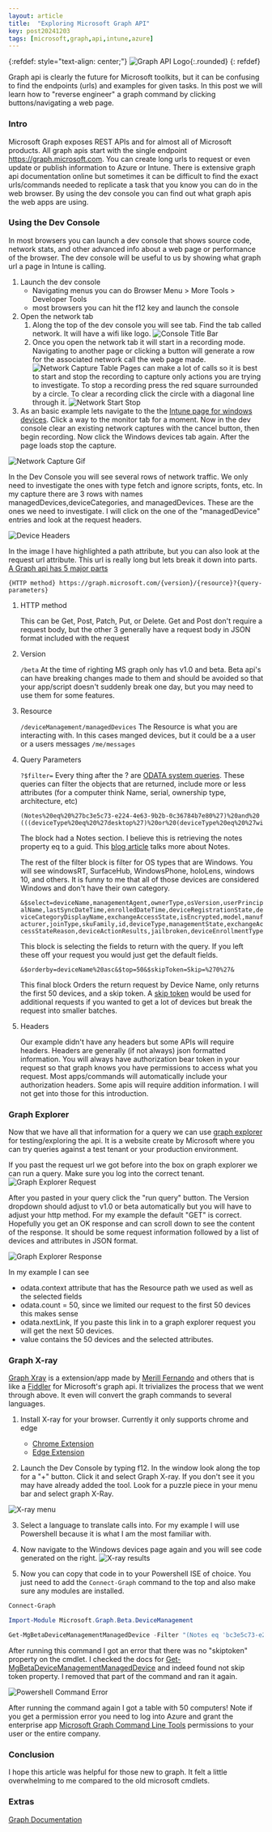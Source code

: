 ```yaml
---
layout: article
title:  "Exploring Microsoft Graph API"
key: post20241203
tags: [microsoft,graph,api,intune,azure]
---
```

{:refdef: style="text-align: center;"}
![Graph API Logo](/assets/images/graph-api/graph_api_logo.png){:.rounded}
{: refdef}

Graph api is clearly the future for Microsoft toolkits, but it can be confusing to find the endpoints (urls) and examples for given tasks. In this post we will learn how to "reverse engineer" a graph command by clicking buttons/navigating a web page.

<!--more-->

### Intro
Microsoft Graph exposes REST APIs and for almost all of Microsoft products. All graph apis start with the single endpoint https://graph.microsoft.com. You can create long urls to request or even update or publish information to Azure or Intune. There is extensive graph api documentation online but sometimes it can be difficult to find the exact urls/commands needed to replicate a task that you know you can do in the web browser. By using the dev console you can find out what graph apis the web apps are using. 

### Using the Dev Console
In most browsers you can launch a dev console that shows source code, network stats, and other advanced info about a web page or performance of the browser. The dev console will be useful to us by showing what graph url a page in Intune is calling.

1. Launch the dev console
    * Navigating menus you can do Browser Menu > More Tools > Developer Tools
    * most browsers you can hit the f12 key and launch the console
2. Open the network tab
    1. Along the top of the dev console you will see tab. Find the tab called network. It will have a wifi like logo. ![Console Title Bar](/assets/images/graph-api/ConsoleTitleBar.png)
    2. Once you open the network tab it will start in a recording mode. Navigating to another page or clicking a button will generate a row for the associated network call the web page made. 
    ![Network Capture Table](/assets/images/graph-api/NetworkCaptureTable.png)
    Pages can make a lot of calls so it is best to start and stop the recording to capture only actions you are trying to investigate. To stop a recording press the red square surrounded by a circle. To clear a recording click the circle with a diagonal line through it. ![Network Start Stop](/assets/images/graph-api/Start-Stop-Network.png)
3. As an basic example lets navigate to the the [Intune page for windows devices](https://intune.microsoft.com/#view/Microsoft_Intune_DeviceSettings/DevicesWindowsMenu/~/windowsDevices). Click a way to the monitor tab for a moment. Now in the dev console clear an existing network captures with the cancel button, then begin recording. Now click the Windows devices tab again. After the page loads stop the capture.

![Network Capture Gif](/assets/images/graph-api/NetworkCapture.gif)

In the Dev Console you will see several rows of network traffic. We only need to investigate the ones with type fetch and ignore scripts, fonts, etc. In my capture there are 3 rows with names managedDevices,deviceCategories, and managedDevices. These are the ones we need to investigate. I will click on the one of the "managedDevice" entries and look at the request headers.

![Device Headers](/assets/images/graph-api/ManageDevicesHeaders.png)

In the image I have highlighted a path attribute, but you can also look at the request url attribute. This url is really long but lets break it down into parts. [A Graph api has 5 major parts](https://learn.microsoft.com/en-us/graph/use-the-api#call-a-rest-api-method)

```{HTTP method} https://graph.microsoft.com/{version}/{resource}?{query-parameters}```

1. HTTP method 

    This can be Get, Post, Patch, Put, or Delete. Get and Post don't require a request body, but the other 3 generally have a request body in JSON format included with the request


2. Version

    ```/beta```
    At the time of righting MS graph only has v1.0 and beta. Beta api's can have breaking changes made to them and should be avoided so that your app/script doesn't suddenly break one day, but you may need to use them for some features. 

3. Resource

    ```/deviceManagement/managedDevices``` The Resource is what you are interacting with. In this cases manged devices, but it could be a a user or a users messages ```/me/messages```

4. Query Parameters

    ```?$filter=``` Every thing after the ? are [ODATA system queries](https://learn.microsoft.com/en-us/odata/concepts/queryoptions-overview). These queries can filter the objects that are returned, include more or less attributes (for a computer think Name, serial, ownership type, architecture, etc)

    ```
    (Notes%20eq%20%27bc3e5c73-e224-4e63-9b2b-0c36784b7e80%27)%20and%20
    (((deviceType%20eq%20%27desktop%27)%20or%20(deviceType%20eq%20%27windowsRT%27)%20or%20(deviceType%20eq%20%27winEmbedded%27)%20or%20(deviceType%20eq%20%27surfaceHub%27)%20or%20(deviceType%20eq%20%27windows10x%27)%20or%20(deviceType%20eq%20%27windowsPhone%27)%20or%20(deviceType%20eq%20%27holoLens%27)))
    ``` 
    The block had a Notes section. I believe this is retrieving the notes property eq to a guid. This [blog article](https://wetterssource.com/get-device-notes-from-graph) talks more about Notes.

    The rest of the filter block is filter for OS types that are Windows. You will see windowsRT, SurfaceHub, WindowsPhone, holoLens, windows 10, and others. It is funny to me that all of those devices are considered Windows and don't have their own category. 

    ```&$select=deviceName,managementAgent,ownerType,osVersion,userPrincipalName,lastSyncDateTime,enrolledDateTime,deviceRegistrationState,deviceCategoryDisplayName,exchangeAccessState,isEncrypted,model,manufacturer,joinType,skuFamily,id,deviceType,managementState,exchangeAccessStateReason,deviceActionResults,jailbroken,deviceEnrollmentType```

    This block is selecting the fields to return with the query. If you left these off your request you would just get the default fields. 

    ```&$orderby=deviceName%20asc&$top=50&$skipToken=Skip=%270%27&```

    This final block Orders the return request by Device Name, only returns the first 50 devices, and a skip token. A [skip token](https://learn.microsoft.com/en-us/answers/questions/546455/what-is-skiptoken-in-queryrequestoptions) would be used for additional requests if you wanted to get a lot of devices but break the request into smaller batches.

5. Headers

    Our example didn't have any headers but some APIs will require headers. Headers are generally (if not always) json formatted information. You will always have authorization bear token in your request so that graph knows you have permissions to access what you request. Most apps/commands will automatically include your authorization headers. Some apis will require addition information. I will not get into those for this introduction.

### Graph Explorer
Now that we have all that information for a query we can use [graph explorer](https://developer.microsoft.com/en-us/graph/graph-explorer) for testing/exploring the api. It is a website create by Microsoft where you can try queries against a test tenant or your production environment. 

If you past the request url we got before into the box on graph explorer we can run a query. Make sure you log into the correct tenant. 
![Graph Explorer Request](/assets/images/graph-api/GraphExplorerRequest.png)

After you pasted in your query click the "run query" button. The Version dropdown should adjust to v1.0 or beta automatically but you will have to adjust your http method. For my example the default "GET" is correct. Hopefully you get an OK response and can scroll down to see the content of the response. It should be some request information followed by a list of devices and attributes in JSON format.

![Graph Explorer Response](/assets/images/graph-api/GraphExplorerResponse.png)

In my example I can see 
* odata.context attribute that has the Resource path we used as well as the selected fields
* odata.count = 50, since we limited our request to the first 50 devices this makes sense
* odata.nextLink, If you paste this link in to a graph explorer request you will get the next 50 devices. 
* value contains the 50 devices and the selected attributes.

### Graph X-ray
[Graph Xray](https://graphxray.merill.net/) is a extension/app made by [Merill Fernando](https://merill.net/) and others that is like a [Fiddler](https://www.telerik.com/blogs/how-to-test-your-api-with-fiddler) for Microsoft's graph api. It trivializes the process that we went through above. It even will convert the graph commands to several languages.

1. Install X-ray for your browser. Currently it only supports chrome and edge
    * [Chrome Extension](https://chromewebstore.google.com/detail/graph-x-ray/gdhbldfajbedclijgcmmmobdbnjhnpdh)
    * [Edge Extension](https://microsoftedge.microsoft.com/addons/detail/graph-xray/oplgganppgjhpihgciiifejplnnpodak)

2. Launch the Dev Console by typing f12. In the window look along the top for a "+" button. Click it and select Graph X-ray. If you don't see it you may have already added the tool. Look for a puzzle piece in your menu bar and select graph X-Ray.

![X-ray menu](/assets/images/graph-api/X-Ray-Menu.png)

3. Select a language to translate calls into. For my example I will use Powershell because it is what I am the most familiar with. 

4. Now navigate to the Windows devices page again and you will see code generated on the right.
![X-ray results](/assets/images/graph-api/X-Ray-Results.png)

5. Now you can copy that code in to your Powershell ISE of choice. You just need to add the ```Connect-Graph``` command to the top and also make sure any modules are installed.

```powershell
Connect-Graph

Import-Module Microsoft.Graph.Beta.DeviceManagement

Get-MgBetaDeviceManagementManagedDevice -Filter "(Notes eq 'bc3e5c73-e224-4e63-9b2b-0c36784b7e80') and (((deviceType eq 'desktop') or (deviceType eq 'windowsRT') or (deviceType eq 'winEmbedded') or (deviceType eq 'surfaceHub') or (deviceType eq 'windows10x') or (deviceType eq 'windowsPhone') or (deviceType eq 'holoLens')))" -Property "deviceName,managementAgent,ownerType,osVersion,userPrincipalName,lastSyncDateTime,enrolledDateTime,deviceRegistrationState,deviceCategoryDisplayName,exchangeAccessState,isEncrypted,model,manufacturer,joinType,skuFamily,id,deviceType,managementState,exchangeAccessStateReason,deviceActionResults,jailbroken,deviceEnrollmentType" -Sort "skuFamily desc" -Top 50 -Skiptoken "Skip" 
```

After running this command I got an error that there was no "skiptoken" property on the cmdlet. I checked the docs for [Get-MgBetaDeviceManagementManagedDevice](https://learn.microsoft.com/en-us/powershell/module/microsoft.graph.beta.devicemanagement/get-mgbetadevicemanagementmanageddevice?view=graph-powershell-beta) and indeed found not skip token property. I removed that part of the command and ran it again.

![Powershell Command Error](/assets/images/graph-api/Command-Error.png)

After running the command again I got a table with 50 computers! Note if you get a permission error you need to log into Azure and grant the enterprise app [Microsoft Graph Command Line Tools](https://portal.azure.com/#view/Microsoft_AAD_IAM/ManagedAppMenuBlade/~/Permissions/objectId/2e12c2bc-de4e-49c3-b84e-6ea4f3a06ace/appId/14d82eec-204b-4c2f-b7e8-296a70dab67e/preferredSingleSignOnMode~/null/servicePrincipalType/Application/fromNav/) permissions to your user or the entire company.

### Conclusion

I hope this article was helpful for those new to graph. It felt a little overwhelming to me compared to the old microsoft cmdlets.


### Extras

[Graph Documentation](https://learn.microsoft.com/en-us/graph/api/overview?view=graph-rest-1.0)